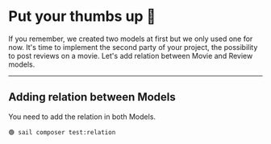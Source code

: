# Put your thumbs up 🎯

If you remember, we created two models at first but we only used one for now.
It's time to implement the second party of your project, the possibility to post reviews on a movie.
Let's add relation between Movie and Review models.

--------------------------------------------------------------------------------

## Adding relation between Models

You need to add the relation in both Models.

```
🟢 sail composer test:relation
```

